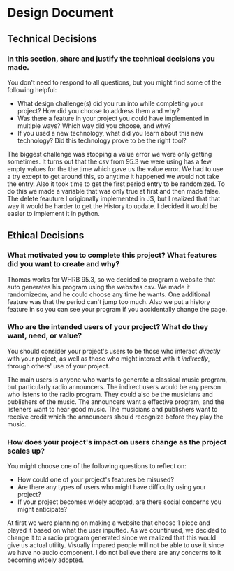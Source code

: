 # Design Document

## Technical Decisions
### In this section, share and justify the technical decisions you made.
You don't need to respond to all questions, but you might find some of the following helpful:
* What design challenge(s) did you run into while completing your project? How did you choose to address them and why?
* Was there a feature in your project you could have implemented in multiple ways? Which way did you choose, and why?
* If you used a new technology, what did you learn about this new technology? Did this technology prove to be the right tool?

The biggest challenge was stopping a value error we were only getting sometimes. It turns out that the csv from 95.3 we were using has a few empty values for the the time which gave us the value error. We had to use a try except to get around this, so anytime it happened we would not take the entry. Also it took time to get the first period entry to be randomized. To do this we made a variable that was only true at first and then made false. The delete feauture I origionally implemented in JS, but I realized that that way it would be harder to get the History to update. I decided it would be easier to implement it in python.



## Ethical Decisions
### What motivated you to complete this project? What features did you want to create and why?
Thomas works for WHRB 95.3, so we decided to program a website that auto generates his program using the websites csv. We made it randomizedm, and he could choose any time he wants. One additional feature was that the period can't jump too much. Also we put a history feature in so you can see your program if you accidentally change the page.



### Who are the intended users of your project? What do they want, need, or value?
You should consider your project's users to be those who interact _directly_ with your project, as well as those who might interact with it _indirectly_, through others' use of your project.

The main users is anyone who wants to generate a classical music program, but particularly radio announcers. The indirect users would be any person who listens to the radio program. They could also be the musicians and publishers of the music. The announcers want a effective program, and the listeners want to hear good music. The musicians and publishers want to receive credit which the announcers should recognize before they play the music.


### How does your project's impact on users change as the project scales up?
You might choose one of the following questions to reflect on:
* How could one of your project's features be misused?
* Are there any types of users who might have difficulty using your project?
* If your project becomes widely adopted, are there social concerns you might anticipate?

At first we were planning on making a website that choose 1 piece and played it based on what the user inputted. As we countinued, we decided to change it to a radio program generated since we realized that this would give us actual utility. Visually impared people will not be able to use it since we have no audio component. I do not believe there are any concerns to it becoming widely adopted. 


